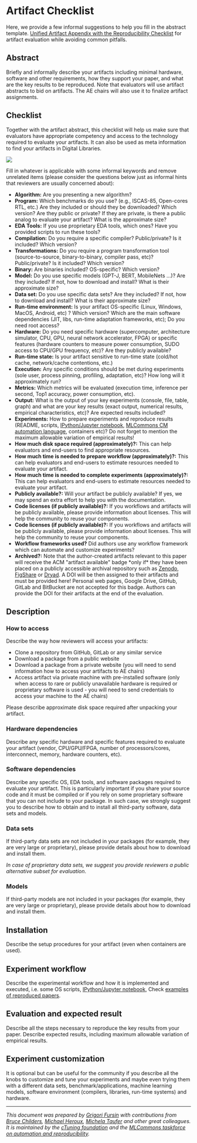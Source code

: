 # Artifact Checklist


Here, we provide a few informal suggestions to help you fill in the abstract template.
[Unified Artifact Appendix with the Reproducibility Checklist](https://github.com/mlcommons/ck/blob/master/docs/artifact-evaluation/template/ae.tex) 
for artifact evaluation while avoiding common pitfalls. 


## Abstract

 Briefly and informally describe your artifacts including minimal hardware, software and other requirements, 
 how they support your paper, and what are the key results to be reproduced.
 Note that evaluators will use artifact abstracts to bid on artifacts.
 The AE chairs will also use it to finalize artifact assignments.

 
## Checklist


 Together with the artifact abstract, this checklist will help us make sure that evaluators 
 have appropriate competency and access to the technology required to evaluate your artifacts. 
 It can also be used as meta information to find your artifacts in Digital Libraries.

 ![](https://raw.githubusercontent.com/mlcommons/ck/master/docs/artifact-evaluation/image-general-workflow1.png)
  

 Fill in whatever is applicable with some informal keywords and remove unrelated items 
 (please consider the questions below just as informal hints
 that reviewers are usually concerned about):

 
* **Algorithm:** Are you presenting a new algorithm?
* **Program:** Which benchmarks do you use? (e.g., ISCAS-85, Open-cores RTL, etc.) 
 Are they included or should they be downloaded? Which version?
 Are they public or private? If they are private,  is there a public analog to evaluate your artifact?
 What is the approximate size?
* **EDA Tools:** If you use proprietary EDA tools, which ones? Have you provided scripts to run these tools?
* **Compilation:** Do you require a specific compiler? Public/private? Is it included? Which version?
* **Transformations:** Do you require a program transformation tool (source-to-source, binary-to-binary, compiler pass, etc)? 
 Public/private? Is it included? Which version?
* **Binary:** Are binaries included? OS-specific? Which version?
* **Model:** Do you use specific models (GPT-J, BERT, MobileNets ...)?
 Are they included? If not, how to download and install? 
 What is their approximate size?
* **Data set:** Do you use specific data sets?
 Are they included? If not, how to download and install? 
 What is their approximate size?
* **Run-time environment:** Is your artifact OS-specific (Linux, Windows, MacOS, Android, etc) ?
 Which version? Which are the main software dependencies (JIT, libs, run-time adaptation frameworks, etc);
 Do you need root access?
* **Hardware:** Do you need specific hardware (supercomputer, architecture simulator, CPU, GPU, neural network accelerator, FPGA) 
 or specific features (hardware counters
 to measure power consumption, SUDO access to CPU/GPU frequency, etc)? 
 Are they publicly available?
* **Run-time state:** Is your artifact sensitive to run-time state (cold/hot cache, network/cache contentions, etc.)
* **Execution:** Any specific conditions should be met during experiments (sole user, process pinning, profiling, adaptation, etc)? How long will it approximately run?
* **Metrics:** Which metrics will be evaluated (execution time, inference per second, Top1 accuracy, power consumption, etc). 
* **Output:** What is the output of your key experiments (console, file, table, graph) and what are your key results 
 (exact output, numerical results, empirical characteristics, etc)?
 Are expected results included?
* **Experiments:** How to prepare experiments and reproduce results
 (README, scripts, [IPython/Jupyter notebook](https://jupyter.org "https://jupyter.org"), 
 [MLCommons CM automation language](https://doi.org/10.5281/zenodo.8105339), containers etc)? 
 Do not forget to mention the maximum allowable variation of empirical results!
* **How much disk space required (approximately)?:** This can help evaluators and end-users to find appropriate resources.
* **How much time is needed to prepare workflow (approximately)?:** This can help evaluators and end-users to estimate resources needed to evaluate your artifact.
* **How much time is needed to complete experiments (approximately)?:** This can help evaluators and end-users to estimate resources needed to evaluate your artifact.
* **Publicly available?:** Will your artifact be publicly available? If yes, we may spend an extra effort to help you with the documentation.
* **Code licenses (if publicly available)?:** If you workflows and artifacts will be publicly available, please provide information about licenses.
 This will help the community to reuse your components.
* **Code licenses (if publicly available)?:** If you workflows and artifacts will be publicly available, please provide information about licenses.
 This will help the community to reuse your components.
* **Workflow frameworks used?** Did authors use any workflow framework which can automate and customize experiments?
* **Archived?:** 
 Note that the author-created artifacts relevant to this paper 
 will receive the ACM "artifact available" badge \*only if\* 
 they have been placed on a publicly 
 accessible archival repository such as [Zenodo](https://zenodo.org "https://zenodo.org"), 
 [FigShare](https://figshare.com "https://figshare.com")
 or [Dryad](http://datadryad.org "http://datadryad.org"). 
 A DOI will be then assigned to their artifacts and must be provided here! 
 Personal web pages, Google Drive, GitHub, GitLab and BitBucket 
 are not accepted for this badge. 
 Authors can provide the DOI for their artifacts at the end of the evaluation.




## Description



### How to access



Describe the way how reviewers will access your artifacts:

* Clone a repository from GitHub, GitLab or any similar service
* Download a package from a public website
* Download a package from a private website (you will need to send information how to access your artifacts to AE chairs)
* Access artifact via private machine with pre-installed software (only when access to rare or publicly unavailable hardware is required or proprietary
  software is used - you will need to send credentials to access your machine to the AE chairs)



 Please describe approximate disk space required after unpacking your artifact.


### Hardware dependencies



 Describe any specific hardware and specific features required to evaluate your artifact 
 (vendor, CPU/GPU/FPGA, number of processors/cores, interconnect, memory, 
 hardware counters, etc).


### Software dependencies

 Describe any specific OS, EDA tools, and software packages required to evaluate your
 artifact. This is particularly important if you share your source code 
 and it must be compiled or if you rely on some proprietary software that you
 can not include to your package. In such case, we strongly suggest you 
 to describe how to obtain and to install all third-party software, data sets
 and models.

   


### Data sets



 If third-party data sets are not included in your packages (for example, 
 they are very large or proprietary), please provide details about how to download
 and install them. 

 *In case of proprietary data sets, we suggest you provide reviewers
 a public alternative subset for evaluation*.


### Models



 If third-party models are not included in your packages (for example, 
 they are very large or proprietary), please provide details about how to download
 and install them. 

 


## Installation



 Describe the setup procedures for your artifact (even when containers are used). 



## Experiment workflow



 Describe the experimental workflow and how it is implemented
 and executed, i.e. some OS scripts, 
 [IPython/Jupyter notebook](https://jupyter.org "https://jupyter.org"), 
 Check [examples of reproduced papers](https://cknow.io/reproduced-papers "https://cknow.io/reproduced-papers").
  




## Evaluation and expected result
 
 Describe all the steps necessary to reproduce the key results from your paper. 
 Describe expected results, including maximum allowable variation
 of empirical results.


## Experiment customization

 It is optional but can be useful for the community if you describe all the knobs
 to customize and tune your experiments and maybe even trying them
 with a different data sets, benchmark/applications,
 machine learning models, software environment (compilers, libraries, 
 run-time systems) and hardware.









----

*This document was prepared by [Grigori Fursin](https://cKnowledge.org/gfursin)
 with contributions from [Bruce Childers](https://people.cs.pitt.edu/~childers),
 [Michael Heroux](https://www.sandia.gov/~maherou), 
 [Michela Taufer](https://gcl.cis.udel.edu/personal/taufer) and other great colleagues.
 It is maintained by the [cTuning foundation](https://cTuning.org/ae) and the 
 [MLCommons taskforce on automation and reproducibility](https://github.com/mlcommons/ck/blob/master/docs/taskforce.md).*
